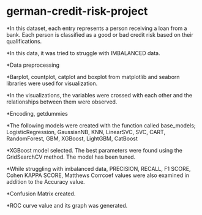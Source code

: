 # german-credit-risk-project

*In this dataset, each entry represents a person receiving a loan from a bank. Each person is classified as a good or bad credit risk based on their qualifications.

*In this data, it was tried to struggle with IMBALANCED data.

*Data preprocessing

*Barplot, countplot, catplot and boxplot from matplotlib and seaborn libraries were used for visualization.

*In the visualizations, the variables were crossed with each other and the relationships between them were observed.

*Encoding, getdummies

*The following models were created with the function called base_models;
  LogisticRegression,
  GaussianNB,
  KNN,
  LinearSVC,
  SVC,
  CART,
  RandomForest,
  GBM,
  XGBoost,
  LightGBM,
  CatBoost

*XGBoost model selected. The best parameters were found using the GridSearchCV method. The model has been tuned.

*While struggling with imbalanced data, PRECISION, RECALL, F1 SCORE, Cohen KAPPA SCORE, Matthews Corrcoef values were also examined in addition to the Accuracy value.

*Confusion Matrix created.

*ROC curve value and its graph was generated.
